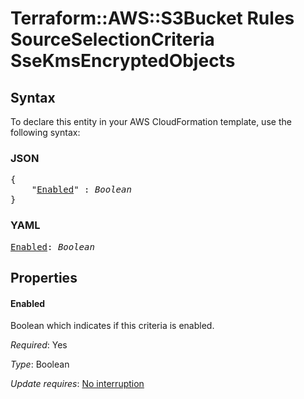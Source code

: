 # Terraform::AWS::S3Bucket Rules SourceSelectionCriteria SseKmsEncryptedObjects

## Syntax

To declare this entity in your AWS CloudFormation template, use the following syntax:

### JSON

<pre>
{
    "<a href="#enabled" title="Enabled">Enabled</a>" : <i>Boolean</i>
}
</pre>

### YAML

<pre>
<a href="#enabled" title="Enabled">Enabled</a>: <i>Boolean</i>
</pre>

## Properties

#### Enabled

Boolean which indicates if this criteria is enabled.

_Required_: Yes

_Type_: Boolean

_Update requires_: [No interruption](https://docs.aws.amazon.com/AWSCloudFormation/latest/UserGuide/using-cfn-updating-stacks-update-behaviors.html#update-no-interrupt)

